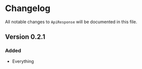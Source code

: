 # Changelog

All notable changes to `ApiResponse` will be documented in this file.

## Version 0.2.1

### Added
- Everything
